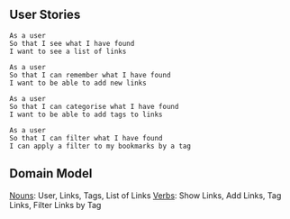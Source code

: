## User Stories
```
As a user
So that I see what I have found
I want to see a list of links

As a user
So that I can remember what I have found
I want to be able to add new links

As a user
So that I can categorise what I have found
I want to be able to add tags to links

As a user
So that I can filter what I have found
I can apply a filter to my bookmarks by a tag

```
## Domain Model

<u>Nouns</u>: User, Links, Tags, List of Links
<u>Verbs</u>: Show Links, Add Links, Tag Links, Filter Links by Tag
